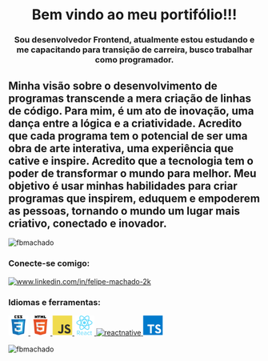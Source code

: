 <h1 align="center">Bem vindo ao meu portifólio!!!</h1>
<h3 align="center">Sou desenvolvedor Frontend, atualmente estou estudando e me capacitando para transição de carreira, busco trabalhar como programador.</h3>
<h2>Minha visão sobre o desenvolvimento de programas transcende a mera criação de linhas de código. Para mim, é um ato de inovação, uma dança entre a lógica e a criatividade. Acredito que cada programa tem o potencial de ser uma obra de arte interativa, uma experiência que cative e inspire. 
Acredito que a tecnologia tem o poder de transformar o mundo para melhor. Meu objetivo é usar minhas habilidades para criar programas que inspirem, eduquem e empoderem as pessoas, tornando o mundo um lugar mais criativo, conectado e inovador.</h2>

<p align="left"> <img src="https://komarev.com/ghpvc/?username=fbmachado&label=Profile%20views&color=0e75b6&style=flat" alt="fbmachado" /> </p>

<h3 align="left">Conecte-se comigo:</h3>
<p align="left">
<a href="https://linkedin.com/in/www.linkedin.com/in/felipe-machado-2k" target="blank"><img align="center" src="https://raw.githubusercontent.com/rahuldkjain/github-profile-readme-generator/master/src/images/icons/Social/linked-in-alt.svg" alt="www.linkedin.com/in/felipe-machado-2k" height="30" width="40" /></a>
</p>

<h3 align="left">Idiomas e ferramentas:</h3>
<p align="left"> <a href="https://www.w3schools.com/css/" target="_blank" rel="noreferrer"> <img src="https://raw.githubusercontent.com/devicons/devicon/master/icons/css3/css3-original-wordmark.svg" alt="css3" width="40" height="40"/> </a> <a href="https://www.w3.org/html/" target="_blank" rel="noreferrer"> <img src="https://raw.githubusercontent.com/devicons/devicon/master/icons/html5/html5-original-wordmark.svg" alt="html5" width="40" height="40"/> </a> <a href="https://developer.mozilla.org/en-US/docs/Web/JavaScript" target="_blank" rel="noreferrer"> <img src="https://raw.githubusercontent.com/devicons/devicon/master/icons/javascript/javascript-original.svg" alt="javascript" width="40" height="40"/> </a> <a href="https://reactjs.org/" target="_blank" rel="noreferrer"> <img src="https://raw.githubusercontent.com/devicons/devicon/master/icons/react/react-original-wordmark.svg" alt="react" width="40" height="40"/> </a> <a href="https://reactnative.dev/" target="_blank" rel="noreferrer"> <img src="https://reactnative.dev/img/header_logo.svg" alt="reactnative" width="40" height="40"/> </a> <a href="https://www.typescriptlang.org/" target="_blank" rel="noreferrer"> <img src="https://raw.githubusercontent.com/devicons/devicon/master/icons/typescript/typescript-original.svg" alt="typescript" width="40" height="40"/> </a> </p>

<p><img align="center" src="https://github-readme-stats.vercel.app/api/top-langs?username=fbmachado&show_icons=true&locale=en&layout=compact" alt="fbmachado" /></p>

